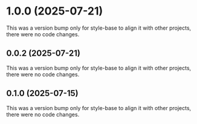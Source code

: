 # 1.0.0 (2025-07-21)

This was a version bump only for style-base to align it with other projects, there were no code changes.

## 0.0.2 (2025-07-21)

This was a version bump only for style-base to align it with other projects, there were no code changes.

## 0.1.0 (2025-07-15)

This was a version bump only for style-base to align it with other projects, there were no code changes.
